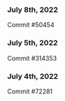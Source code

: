 ### July 8th, 2022

Commit #50454

### July 5th, 2022

Commit #314353


### July 4th, 2022

Commit #72281
